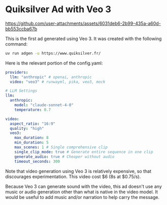 # Quiksilver Ad with Veo 3

https://github.com/user-attachments/assets/6031deb6-2b99-435a-a60d-bb553ccba67b

This is the first ad generated using Veo 3. It was created with the following command:

```bash
uv run adgen -u https://www.quiksilver.fr/
```

Here is the relevant portion of the config.yaml:

```yaml
providers:
  llm: "anthropic" # openai, anthropic
  video: "veo3" # runwayml, pika, veo3, mock

# LLM Settings
llm:
  anthropic:
    model: "claude-sonnet-4-0"
    temperature: 0.7

video:
  aspect_ratio: "16:9"
  quality: "high"
  veo3:
    max_duration: 8
    min_duration: 5
    max_scenes: 1 # Single comprehensive clip
    single_clip_mode: true # Generate entire sequence in one clip
    generate_audio: true # Cheaper without audio
    timeout_seconds: 300
```

Note that video generation using Veo 3 is relatively expensive, so that discourages experimentation. This video cost $6 (8s at $0.75/s).

Because Veo 3 can generate sound with the video, this ad doesn't use any music or audio generation other than what is native in the video model. It would be useful to add music and/or narration to help carry the message.
